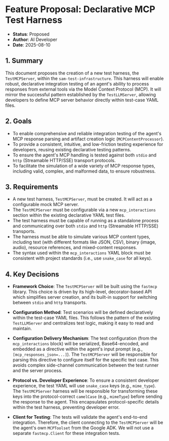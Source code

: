 # Feature Proposal: Declarative MCP Test Harness

- **Status**: Proposed
- **Author**: AI Developer
- **Date**: 2025-08-10

## 1. Summary

This document proposes the creation of a new test harness, the `TestMCPServer`, within the `sam-test-infrastructure`. This harness will enable robust, declarative integration testing of an agent's ability to process responses from external tools via the Model Context Protocol (MCP). It will mirror the successful pattern established by the `TestLLMServer`, allowing developers to define MCP server behavior directly within test-case YAML files.

## 2. Goals

- To enable comprehensive and reliable integration testing of the agent's MCP response parsing and artifact creation logic (`MCPContentProcessor`).
- To provide a consistent, intuitive, and low-friction testing experience for developers, reusing existing declarative testing patterns.
- To ensure the agent's MCP handling is tested against both `stdio` and `http` (Streamable HTTP/SSE) transport protocols.
- To facilitate the simulation of a wide variety of MCP response types, including valid, complex, and malformed data, to ensure robustness.

## 3. Requirements

- A new test harness, `TestMCPServer`, must be created. It will act as a configurable mock MCP server.
- The `TestMCPServer` must be configurable via a new `mcp_interactions` section within the existing declarative YAML test files.
- The test harness must be capable of running as a standalone process and communicating over both `stdio` and `http` (Streamable HTTP/SSE) transports.
- The harness must be able to simulate various MCP content types, including text (with different formats like JSON, CSV), binary (image, audio), resource references, and mixed-content responses.
- The syntax used within the `mcp_interactions` YAML block must be consistent with project standards (i.e., use `snake_case` for all keys).

## 4. Key Decisions

- **Framework Choice**: The `TestMCPServer` will be built using the `fastmcp` library. This choice is driven by its high-level, decorator-based API which simplifies server creation, and its built-in support for switching between `stdio` and `http` transports.

- **Configuration Method**: Test scenarios will be defined declaratively within the test-case YAML files. This follows the pattern of the existing `TestLLMServer` and centralizes test logic, making it easy to read and maintain.

- **Configuration Delivery Mechanism**: The test configuration (from the `mcp_interactions` block) will be serialized, Base64-encoded, and embedded as a directive within the agent's input prompt (e.g., `[mcp_responses_json=...]`). The `TestMCPServer` will be responsible for parsing this directive to configure itself for the specific test case. This avoids complex side-channel communication between the test runner and the server process.

- **Protocol vs. Developer Experience**: To ensure a consistent developer experience, the test YAML will use `snake_case` keys (e.g., `mime_type`). The `TestMCPServer` harness will be responsible for transforming these keys into the protocol-correct `camelCase` (e.g., `mimeType`) before sending the response to the agent. This encapsulates protocol-specific details within the test harness, preventing developer error.

- **Client for Testing**: The tests will validate the agent's end-to-end integration. Therefore, the client connecting to the `TestMCPServer` will be the agent's own `MCPToolset` from the Google ADK. We will not use a separate `fastmcp.Client` for these integration tests.
